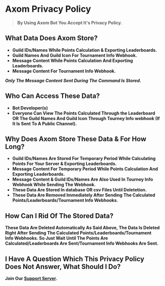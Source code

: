 # Axom Privacy Policy

> **By Using Axom Bot You Accept It's Privacy Policy.**

## What Data Does Axom Store?

- **Guild IDs/Names While Points Calculation & Exporting Leaderboards.**
- **Guild Names And Guild Icon For Tournament Info Webhook.**
- **Message Content While Points Calculation And Exporting Leaderboards.**
- **Message Content For Tournament Info Webhook.**

**_Only The Message Content Sent During The Command Is Stored._**

## Who Can Access These Data?

- **Bot Developer(s)**
- **Everyone Can View The Points Calculated Through the Leaderboard OR The Guild Names And Guild Icon Through Tourney Info webhook (If It Is Sent To A Public Channel).**

## Why Does Axom Store These Data & For How Long?

- **Guild IDs/Names Are Stored For Temporary Period While Calculating Points For Your Server & Exporting Leaderboards.**
- **Message Content For Temporary Period While Points Calculation And Exporting Leaderboards.**
- **Message Content & Guild IDs/Names Are Also Used In Tourney Info Webhook While Sending The Webhook.**
- **These Data Are Stored In database OR csv Files Until Deletetion.**
- **These Data Are Removed Immediately After Sending The Calculated Points/Leaderboards/Tournament Info Webhooks.**

## How Can I Rid Of The Stored Data?

**These Data Are Deleted Automatically As Said Above, The Data Is Deleted Right After Sending The Calculated Points/Leaderboards/Tournament Info Webhooks. So Just Wait Until The Points Are Calculated/Leaderboards Are Sent/Tournament Info Webhooks Are Sent.**

## I Have A Question Which This Privacy Policy Does Not Answer, What Should I Do?

**Join Our [Support Server](https://discord.gg/uW7WXxBtBW).**
